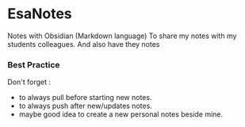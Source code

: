 # EsaNotes
Notes with Obsidian (Markdown language)
To share my notes with my students colleagues. And also have they notes

### Best Practice
Don't forget :
- to always pull before starting new notes.
- to always push after new/updates notes.
- maybe good idea to create a new personal notes beside mine. 
